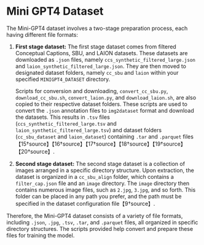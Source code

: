 # Mini GPT4 Dataset

The Mini-GPT4 dataset involves a two-stage preparation process, each having different file formats:

1. **First stage dataset:** The first stage dataset comes from filtered Conceptual Captions, SBU, and LAION datasets. These datasets are downloaded as `.json` files, namely `ccs_synthetic_filtered_large.json` and `laion_synthetic_filtered_large.json`. They are then moved to designated dataset folders, namely `cc_sbu` and `laion` within your specified `MINIGPT4_DATASET` directory.

   Scripts for conversion and downloading, `convert_cc_sbu.py`, `download_cc_sbu.sh`, `convert_laion.py`, and `download_laion.sh`, are also copied to their respective dataset folders. These scripts are used to convert the `.json` annotation files to `img2dataset` format and download the datasets. This results in `.tsv` files (`ccs_synthetic_filtered_large.tsv` and `laion_synthetic_filtered_large.tsv`) and dataset folders (`cc_sbu_dataset` and `laion_dataset`) containing `.tar` and `.parquet` files【15†source】【16†source】【17†source】【18†source】【19†source】【20†source】.

2. **Second stage dataset:** The second stage dataset is a collection of images arranged in a specific directory structure. Upon extraction, the dataset is organized in a `cc_sbu_align` folder, which contains a `filter_cap.json` file and an `image` directory. The `image` directory then contains numerous image files, such as `2.jpg`, `3.jpg`, and so forth. This folder can be placed in any path you prefer, and the path must be specified in the dataset configuration file【9†source】.

Therefore, the Mini-GPT4 dataset consists of a variety of file formats, including `.json`, `.jpg`, `.tsv`, `.tar`, and `.parquet` files, all organized in specific directory structures. The scripts provided help convert and prepare these files for training the model.

